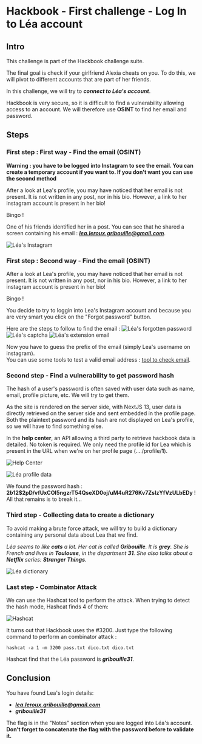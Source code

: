 # Hackbook - First challenge - Log In to Léa account

## Intro

This challenge is part of the Hackbook challenge suite.

The final goal is check if your girlfriend Alexia cheats on you. To do this, we will pivot to different accounts that are part of her friends.

In this challenge, we will try to **_connect to Léa's account_**.

Hackbook is very secure, so it is difficult to find a vulnerability allowing access to an account. We will therefore use **OSINT** to find her email and password.

## Steps

### First step : First way - Find the email (OSINT)

**Warning : you have to be logged into Instagram to see the email.
You can create a temporary account if you want to. If you don't want you can use the second method**

After a look at Lea's profile, you may have noticed that her email is not present. It is not written in any post, nor in his bio. However, a link to her instagram account is present in her bio!

Bingo !


One of his friends identified her in a post. You can see that he shared a screen containing his email : ***lea.leroux.gribouille@gmail.com***.

![Léa's Instagram](./img/insta-lea.png)

### First step : Second way - Find the email (OSINT)


After a look at Lea's profile, you may have noticed that her email is not present. It is not written in any post, nor in his bio. However, a link to her instagram account is present in her bio!

Bingo !


You decide to try to loggin into Lea's Instagram account and because you are very smart you click on the "Forgot password" button.

Here are the steps to follow to find the email :
![Léa's forgotten password](./img/mdp_oublie.png)
![Léa's captcha](./img/captcha.png)
![Léa's extension email](./img/email_guessed_lea.png)

Now you have to guess the prefix of the email (simply Lea's username on instagram).  
You can use some tools to test a valid email address : [tool to check email](
    https://captainverify.com/fr/mail-tester.html).

### Second step - Find a vulnerability to get password hash

The hash of a user's password is often saved with user data such as name, email, profile picture, etc. We will try to get them.

As the site is rendered on the server side, with NextJS 13, user data is directly retrieved on the server side and sent embedded in the profile page. Both the plaintext password and its hash are not displayed on Lea's profile, so we will have to find something else.

In the **help center**, an API allowing a third party to retrieve hackbook data is detailed. No token is required. We only need the profile id for Lea which is present in the URL when we're on her profile page (..../profile/**1**).

![Help Center](./img/help-center-rest-api.png)

![Léa profile data](./img/api-lea.png)

We found the password hash : **$2b$12$2pD/vfUxCOI5ngzrT54QseXD0oj/uM4uR276Kv7ZsIzYfVzULbEDy** ! All that remains is to break it...

### Third step - Collecting data to create a dictionary

To avoid making a brute force attack, we will try to build a dictionary containing any personal data about Lea that we find.

_Léa seems to like **cats** a lot. Her cat is called **Gribouille**. It is **grey**. She is French and lives in **Toulouse**, in the department **31**. She also talks about a **Netflix** series: **Stranger Things**._

![Léa dictionary](./img/dico-lea.png)

### Last step - Combinator Attack

We can use the Hashcat tool to perform the attack. When trying to detect the hash mode, Hashcat finds 4 of them:

![Hashcat](./img/hashcat-mode.png)

It turns out that Hackbook uses the #3200. Just type the following command to perform an combinator attack :

`hashcat -a 1 -m 3200 pass.txt dico.txt dico.txt`

Hashcat find that the Léa password is **_gribouille31_**.

## Conclusion

You have found Lea's login details:

- ***lea.leroux.gribouille@gmail.com***
- **_gribouille31_**

The flag is in the "Notes" section when you are logged into Léa's account.
**Don't forget to concatenate the flag with the password before to validate it.**
